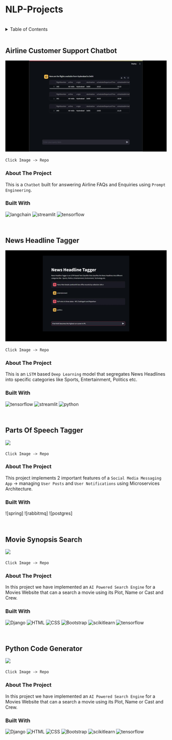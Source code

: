 # NLP-Projects

<br>

<details>
  <summary>Table of Contents</summary>
  <ol>
    <li>
      <a href="#customer-support-chatbot">Customer Support Chatbot</a>
    </li>
    <li>
      <a href="#news-headline-tagger">News Headline Tagger</a>
    </li>
    <li>
      <a href="#parts-of-speech-tagger">Parts Of Speech Tagger</a>
    </li>
    <li>
      <a href="#python-code-generator">Python Code Generator</a>
    </li>
    <li>
      <a href="#movie-synopsis-search">Movie Synopsis Search</a>
    </li>
  </ol>
</details>

<br>

## Airline Customer Support Chatbot

<a href="https://github.com/Mohit-Harsh/Customer-Support-Bot"><img id="hack-stack-img" src="./assets/chatbot.jpg"></a>

`Click Image -> Repo`

### About The Project

This is a `Chatbot` built for answering Airline FAQs and Enquiries using `Prompt Engineering`. 

### Built With

![langchain] ![streamlit] ![tensorflow]

<br>

## News Headline Tagger

<a href="https://github.com/Mohit-Harsh/News-Headline-Tagger"><img src="./assets/headline-tagger.jpg"></a>

`Click Image -> Repo`

### About The Project

This is an `LSTM` based `Deep Learning` model that segregates News Headlines into specific categories like Sports, Entertainment, Politics etc.

### Built With

![tensorflow] ![streamlit] ![python]

<br>

## Parts Of Speech Tagger

<a href="https://github.com/Mohit-Harsh/JobPosts-Spring-React"><img src="./assets/social-media-posts.gif"></a>

`Click Image -> Repo`

### About The Project

This project implements 2 important features of a `Social Media Messaging App` -> managing `User Posts` and `User Notifications` using Microservices Architecture.

### Built With

![spring] ![rabbitmq] ![postgres]


<br>

## Movie Synopsis Search

<a href="https://github.com/Mohit-Harsh/Movie-Synopsis-Search"><img src="./assets/movie website.jpg"></a>

`Click Image -> Repo`

### About The Project

In this project we have implemented an `AI Powered Search Engine` for a Movies Website that can a search a movie using its Plot, Name or Cast and Crew.

### Built With

![Django] ![HTML] ![CSS] ![Bootstrap] ![scikitlearn] ![tensorflow]

<br>

## Python Code Generator

<a href="https://github.com/Mohit-Harsh/Movie-Synopsis-Search"><img src="./assets/movie website.jpg"></a>

`Click Image -> Repo`

### About The Project

In this project we have implemented an `AI Powered Search Engine` for a Movies Website that can a search a movie using its Plot, Name or Cast and Crew.

### Built With

![Django] ![HTML] ![CSS] ![Bootstrap] ![scikitlearn] ![tensorflow]






[Django]:https://img.shields.io/badge/Django-black?style=for-the-badge&logo=django
[HTML]:https://img.shields.io/badge/HTML-grey?style=for-the-badge&logo=html5
[CSS]:https://img.shields.io/badge/CSS-blue?style=for-the-badge&logo=css3
[Bootstrap]:https://img.shields.io/badge/Bootstrap-563D7C?style=for-the-badge&logo=bootstrap&logoColor=white
[React.js]: https://img.shields.io/badge/React-20232A?style=for-the-badge&logo=react&logoColor=61DAFB
[scikitlearn]:https://img.shields.io/badge/Scikit--Learn-white?style=for-the-badge&logo=scikit-learn
[tensorflow]:https://img.shields.io/badge/Tensorflow-425066?style=for-the-badge&logo=tensorflow
[langchain]:https://img.shields.io/badge/Langchain-black?style=for-the-badge&logo=openai&logoColor=white
[streamlit]:https://img.shields.io/badge/Streamlit-red?style=for-the-badge&logo=streamlit&logoColor=white
[python]:https://img.shields.io/badge/Python-3778af?style=for-the-badge&logo=python&logoColor=white
